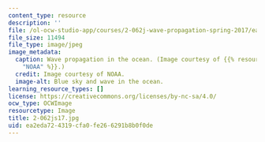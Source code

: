 ```yaml
---
content_type: resource
description: ''
file: /ol-ocw-studio-app/courses/2-062j-wave-propagation-spring-2017/ea2eda724319cfa0fe266291b8b0f0de_2-062js17.jpg
file_size: 11494
file_type: image/jpeg
image_metadata:
  caption: Wave propagation in the ocean. (Image courtesy of {{% resource_link "392c4c8d-677f-414e-9044-0db9ab8a4a8e"
    "NOAA" %}}.)
  credit: Image courtesy of NOAA.
  image-alt: Blue sky and wave in the ocean.
learning_resource_types: []
license: https://creativecommons.org/licenses/by-nc-sa/4.0/
ocw_type: OCWImage
resourcetype: Image
title: 2-062js17.jpg
uid: ea2eda72-4319-cfa0-fe26-6291b8b0f0de
---
```

